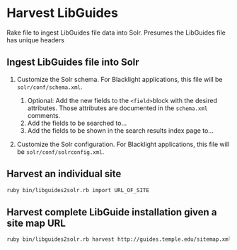 # Harvest LibGuides

Rake file to ingest LibGuides file data into Solr. Presumes the LibGuides file has unique headers

## Ingest LibGuides file into Solr

1. Customize the Solr schema. For Blacklight applications, this file will be `solr/conf/schema.xml`.

    1. Optional: Add the new fields to the `<field>`block with the desired attributes. Those attributes are documented in the `schema.xml` comments.
    2. Add the fields to be searched to...
    3. Add the fields to be shown in the search results index page to...

2. Customize the Solr configuration. For Blacklight applications, this file will be `solr/conf/solrconfig.xml`.

## Harvest an individual site

```sh
ruby bin/libguides2solr.rb import URL_OF_SITE
```

## Harvest complete LibGuide installation given a site map URL

```sh
ruby bin/libguides2solr.rb harvest http://guides.temple.edu/sitemap.xml
```
